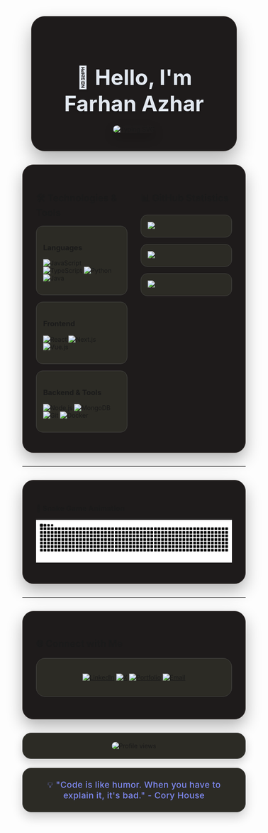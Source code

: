 <div align="center">
  
<!-- Custom Dark Header -->
<div style="background: #1e1b1b; padding: 40px; border-radius: 30px; margin: 20px; box-shadow: 0 20px 40px rgba(0,0,0,0.3); border: 1px solid #3c3633;">
  
<h1 style="color: #e2e8f0; font-size: 3rem; margin-bottom: 20px; text-shadow: 0 2px 4px rgba(0,0,0,0.3);">
  👋 Hello, I'm Farhan Azhar
</h1>

<img src="https://readme-typing-svg.demolab.com?font=Plus+Jakarta+Sans&weight=500&size=24&duration=4000&pause=1000&color=818cf8&center=true&vCenter=true&random=false&width=600&lines=Developer;Content+Creator;Video+Specialist;Branding+%26+Marketing" alt="Typing SVG" style="border-radius: 15px; box-shadow: 0 10px 25px rgba(0,0,0,0.2);" />

</div>

</div>


<div style="background: #1e1b1b; padding: 30px; border-radius: 25px; margin: 30px 0; box-shadow: 0 15px 35px rgba(0,0,0,0.3); border: 1px solid #3c3633;">

<div style="display: flex; gap: 30px; align-items: flex-start;">

<!-- Technologies & Tools Section -->
<div style="flex: 1;">

## 🛠️ Technologies & Tools

<div style="background: #2c2b25; padding: 15px; border-radius: 15px; margin: 15px 0; border: 1px solid #444441;">

### Languages
![JavaScript](https://img.shields.io/badge/JavaScript-F7DF1E?style=flat&logo=javascript&logoColor=black&labelColor=2c2b25&color=818cf8)
![TypeScript](https://img.shields.io/badge/TypeScript-3178C6?style=flat&logo=typescript&logoColor=white&labelColor=2c2b25&color=818cf8)
![Python](https://img.shields.io/badge/Python-3776AB?style=flat&logo=python&logoColor=white&labelColor=2c2b25&color=818cf8)
![Java](https://img.shields.io/badge/Java-ED8B00?style=flat&logo=java&logoColor=white&labelColor=2c2b25&color=818cf8)

</div>

<div style="background: #2c2b25; padding: 15px; border-radius: 15px; margin: 15px 0; border: 1px solid #444441;">

### Frontend
![React](https://img.shields.io/badge/React-61DAFB?style=flat&logo=react&logoColor=black&labelColor=2c2b25&color=818cf8)
![Next.js](https://img.shields.io/badge/Next.js-000000?style=flat&logo=nextdotjs&logoColor=white&labelColor=2c2b25&color=818cf8)
![Vue.js](https://img.shields.io/badge/Vue.js-4FC08D?style=flat&logo=vuedotjs&logoColor=white&labelColor=2c2b25&color=818cf8)

</div>

<div style="background: #2c2b25; padding: 15px; border-radius: 15px; margin: 15px 0; border: 1px solid #444441;">

### Backend & Tools
![Node.js](https://img.shields.io/badge/Node.js-339933?style=flat&logo=node.js&logoColor=white&labelColor=2c2b25&color=818cf8)
![MongoDB](https://img.shields.io/badge/MongoDB-47A248?style=flat&logo=mongodb&logoColor=white&labelColor=2c2b25&color=818cf8)
![Git](https://img.shields.io/badge/Git-F05032?style=flat&logo=git&logoColor=white&labelColor=2c2b25&color=818cf8)
![Docker](https://img.shields.io/badge/Docker-2496ED?style=flat&logo=docker&logoColor=white&labelColor=2c2b25&color=818cf8)

</div>

</div>

<!-- GitHub Statistics Section -->
<div style="flex: 1;">

## 📊 GitHub Statistics

<div style="background: #2c2b25; padding: 15px; border-radius: 15px; margin: 15px 0; border: 1px solid #444441;">
  <img height="150em" src="https://github-readme-stats.vercel.app/api?username=farhanoic&show_icons=true&theme=dark&include_all_commits=true&count_private=true&hide_border=true&bg_color=2c2b25&title_color=818cf8&icon_color=818cf8&text_color=e2e8f0&border_radius=20"/>
</div>

<div style="background: #2c2b25; padding: 15px; border-radius: 15px; margin: 15px 0; border: 1px solid #444441;">
  <img height="150em" src="https://github-readme-stats.vercel.app/api/top-langs/?username=farhanoic&layout=compact&langs_count=6&theme=dark&hide_border=true&bg_color=2c2b25&title_color=818cf8&text_color=e2e8f0&border_radius=20"/>
</div>

<div style="background: #2c2b25; padding: 15px; border-radius: 15px; margin: 15px 0; border: 1px solid #444441;">
  <img src="https://github-readme-streak-stats.herokuapp.com/?user=farhanoic&theme=dark&hide_border=true&background=2c2b25&stroke=818cf8&ring=818cf8&fire=818cf8&currStreakNum=e2e8f0&sideNums=e2e8f0&currStreakLabel=818cf8&sideLabels=818cf8&dates=d1d5db&border_radius=20"/>
</div>

</div>

</div>

</div>

---

<div style="background: #1e1b1b; padding: 30px; border-radius: 25px; margin: 30px 0; box-shadow: 0 15px 35px rgba(0,0,0,0.3); border: 1px solid #3c3633;">


### 🐍 Snake Game Animation

<div align="center">
  
![Snake eating my contributions](https://raw.githubusercontent.com/farhanoic/farhanoic/output/github-contribution-grid-snake-dark.svg)

</div>

</div>

---

<div style="background: #1e1b1b; padding: 30px; border-radius: 25px; margin: 30px 0; box-shadow: 0 15px 35px rgba(0,0,0,0.3); border: 1px solid #3c3633;">

## 🌐 Connect with Me

<div align="center">
  
<div style="background: #2c2b25; padding: 20px; border-radius: 20px; margin: 20px 0; border: 1px solid #444441;">
  
[![LinkedIn](https://img.shields.io/badge/LinkedIn-0A66C2?style=flat&logo=linkedin&logoColor=white&labelColor=2c2b25&color=818cf8)](https://www.linkedin.com/in/farhanoic/)
[![X](https://img.shields.io/badge/X-000000?style=flat&logo=x&logoColor=white&labelColor=2c2b25&color=818cf8)](https://x.com/farhanoic?s=21)
[![Portfolio](https://img.shields.io/badge/Portfolio-FF5722?style=flat&logo=google-chrome&logoColor=white&labelColor=2c2b25&color=818cf8)](https://your-portfolio.com)
[![Email](https://img.shields.io/badge/Email-EA4335?style=flat&logo=gmail&logoColor=white&labelColor=2c2b25&color=818cf8)](mailto:farhanazhar.tlp@gmail.com)

</div>

</div>

</div>

<div align="center">
  <div style="background: #2c2b25; padding: 20px; border-radius: 20px; margin: 20px 0; border: 1px solid #444441; box-shadow: 0 8px 20px rgba(0,0,0,0.2);">
    <img src="https://komarev.com/ghpvc/?username=farhanoic&color=818cf8&style=flat&label=Profile+Views" alt="Profile views" style="border-radius: 10px;" />
  </div>
</div>

<div align="center">
  <div style="background: #2c2b25; padding: 25px; border-radius: 20px; margin: 20px 0; border: 1px solid #444441; box-shadow: 0 10px 25px rgba(0,0,0,0.2);">
    <h3 style="color: #818cf8; margin: 0; font-size: 1.2rem; font-weight: 500; letter-spacing: 0.5px;">💡 "Code is like humor. When you have to explain it, it's bad." - Cory House</h3>
  </div>
</div>
